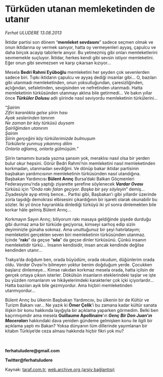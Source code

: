 # Türküden utanan memleketinden de utanır

*Ferhat ULUDERE 13.08.2013*

<div class="yazi"><p>İktidar partisi son dönem “<b>memleket sevdasını</b>” sadece seçmen olmak ve onun iktidarına oy vermek sanıyor, hatta oy vermeyenleri ayyaş, çapulcu ve daha birçok acayip tabirlerle anıyor. Bu yetmezmiş gibi onları memleketlerini sevmemekle suçluyor. İktidar, herkes kendi gibi sevsin istiyor memleketini. Eğer onun gibi sevmezsen ve karşı çıkarsan kızıyor... </p>
<p>Mesela <b>Bedri Rahmi Eyüboğlu</b> memleketini her şeyden çok sevenlerden sadece biri. Tıpkı iktidarın çapulcu ve ayyaş dediği insanlar gibi... O, bazıları gibi utanmadı memleketinden, onun yoksulluğundan, çaresizliğinden, açlığından, sefaletinden, sevgisinden ve nefretinden utanmadı. Hatta memleketinin türküsünden utanmayı aklına bile getirmedi... Ve bakın yıllar önce <b><i>Türküler Dolusu</i></b> adlı şiirinde nasıl seviyordu memleketinin türkülerini... </p>
<p>“<i>Şairim<br/>Zifiri karanlıkta gelse şiirin hası<br/>Ayak seslerinden tanırım<br/>Ne zaman bir köy türküsü duysam<br/>Şairliğimden utanırım<br/>Şairim<br/>Şiirin gerçeğini köy türkülerimizde bulmuşum<br/>Türkülerle yunmuş yıkanmış dilim<br/>Onlarla ağlamış, onlarla gülmüşüm.</i>”</p>
<p>Şiirin tamamını burada yazma şansım yok, meraklısı nasıl olsa bir yerden bulur okur hepsini. Görür Bedri Rahmi’nin memleketini nasıl memleketinden korkmadan, utanmadan sevdiğini. Ve dönüp bakar iktidar partisinin başbakan yardımcısının memleketinin türküsünden nasıl utandığına. Başbakan Yardımcısı <b>Bülent Arınç</b> Bursa’daki Balkan Göçmenleri Federasyonu’nda yaptığı ziyarette şerefine söylenecek <b><i>Vardar Ovası</i></b> türküsü için “<i>Onda rakı falan geçiyor. Başka bir şey söyleyin</i>” demiş... Ziyadesiyle ayıp etmiş bence... Partisi gibi, Başbakan’ı gibi yıllardır üzerinde zorla taşıdığı demokrasi elbisesini çıkardığının bir işareti olarak okunabilir bu sözler. İki yıl önce hayranlıkla dinlediği türküyü iki yıl sonra dinlemekten bile korkar hâle gelmiş Bülent Arınç... </p>
<p>Korkmayın Sayın Arınç; biliyorum rakı masaya geldiğinde şişede durduğu gibi durmaz ama bir türküde geçiyorsa, kimseyi sarhoş edip sizin deyiminizle günaha sokmaz. Ama unuttuğunuz bir şeyi hatırlatayım; memleketini gerçekten seven biri memleketinin türküsünden utanmaz. İçinde “<b>rakı</b>” da geçse “<b>sıla</b>” da geçse dinler türküsünü. Çünkü insanın memleketidir türkü... İnsanın kendisidir, insan ancak kendinde değilse kendinden utanır... </p>
<p>Trakya’da doğdum ben, orada büyüdüm, orada okudum, düğünlerim orada oldu. <i>Vardar Ovası</i>’nı bilmeyen yoktur benim doğduğum yerde. Çocukken başlarız dinlemeye... Kimse rakıdan korkmaz mesela orada, hatta içilsin de gerçek ortaya çıksın isterler. Dökülsün insanların eteklerindeki taşlar ve işte bu yüzden romanlarım ve hikâyelerimdeki karakterler çok içki içiyorlardır... Hatta bazıları ayık bile gezmiyordur. Ama hiçbiri memleketinden utanmıyordur... </p>
<p>Bülent Arınç bu ülkenin Başbakan Yardımcısı, bu ülkenin bir de Kültür ve Turizm Bakanı var... Ne yazık ki <b>Ömer Çelik</b>’i bu zamana kadar kültür sanata ilişkin bir konu hakkında layığıyla bir açıklama yaparken görmedim. Belki ben kaçırmışımdır ama mesela <b>Guillaume Apollinaire</b>’ın <b><i>Genç Bir Don Juan’ın Maceraları</i></b><i> </i>hakkındaki dava yeniden gündeme gelmişken konu ile ilgili bir açıklama yaptı mı Bakan? Yoksa dünyanın tüm dillerinde yayımlanan bir kitabın Türkiye’de ceza alması hakkında hiçbir fikri yok mu? </p>
<p><b><br/><br/>ferhatuludere@gmail.com</b></p>
<p><b>Twitter@ferhatuludere</b></p>
</div>

Kaynak: [taraf.com.tr](http://www.taraf.com.tr:80/ferhat-uludere-2/makale-turkuden-utanan-memleketinden-de-utanir.htm), [web.archive.org (arşiv bağlantısı)](http://web.archive.org/web/20130815073053/http://www.taraf.com.tr:80/ferhat-uludere-2/makale-turkuden-utanan-memleketinden-de-utanir.htm)
